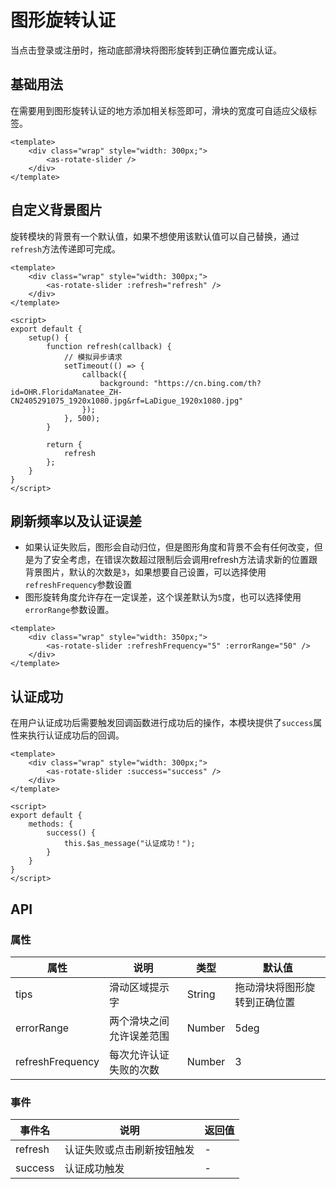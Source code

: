 # 图形旋转认证
当点击登录或注册时，拖动底部滑块将图形旋转到正确位置完成认证。
## 基础用法
在需要用到图形旋转认证的地方添加相关标签即可，滑块的宽度可自适应父级标签。

<CodeRun auto editable>

```vue
<template>
    <div class="wrap" style="width: 300px;">
        <as-rotate-slider />
    </div>
</template>
```

</CodeRun>

## 自定义背景图片
旋转模块的背景有一个默认值，如果不想使用该默认值可以自己替换，通过`refresh`方法传递即可完成。

<CodeRun auto editable="true">

```vue
<template>
    <div class="wrap" style="width: 300px;">
        <as-rotate-slider :refresh="refresh" />
    </div>
</template>

<script>
export default {
    setup() {
        function refresh(callback) {
            // 模拟异步请求
            setTimeout(() => {
                callback({
                    background: "https://cn.bing.com/th?id=OHR.FloridaManatee_ZH-CN2405291075_1920x1080.jpg&rf=LaDigue_1920x1080.jpg"
                });
            }, 500);
        }

        return {
            refresh
        };
    }
}
</script>
```

</CodeRun>

## 刷新频率以及认证误差
- 如果认证失败后，图形会自动归位，但是图形角度和背景不会有任何改变，但是为了安全考虑，在错误次数超过限制后会调用refresh方法请求新的位置跟背景图片，默认的次数是`3`，如果想要自己设置，可以选择使用`refreshFrequency`参数设置
- 图形旋转角度允许存在一定误差，这个误差默认为`5`度，也可以选择使用`errorRange`参数设置。

<CodeRun auto editable="true">

```vue
<template>
    <div class="wrap" style="width: 350px;">
        <as-rotate-slider :refreshFrequency="5" :errorRange="50" />
    </div>
</template>
```

</CodeRun>

## 认证成功
在用户认证成功后需要触发回调函数进行成功后的操作，本模块提供了`success`属性来执行认证成功后的回调。

<CodeRun auto editable="true">

```vue
<template>
    <div class="wrap" style="width: 300px;">
        <as-rotate-slider :success="success" />
    </div>
</template>

<script>
export default {
    methods: {
        success() {
            this.$as_message("认证成功！");
        }
    }
}
</script>
```

</CodeRun>

## API
### 属性
| 属性          | 说明         | 类型    | 默认值 |
| ------------- | ------------ | ------- | ------ |
| tips          | 滑动区域提示字| String  | 拖动滑块将图形旋转到正确位置 |
| errorRange    | 两个滑块之间允许误差范围 | Number | 5deg |
| refreshFrequency | 每次允许认证失败的次数 | Number | 3 |

### 事件
| 事件名  | 说明             | 返回值 |
| ------- | ---------------- | ------ |
| refresh | 认证失败或点击刷新按钮触发 | -   |
| success | 认证成功触发 | - |

<script setup>
    import {onMounted} from "vue";
    import {initPage} from "../../../.vitepress/theme/customer";


    onMounted(() => {
        initPage();
    });
</script>
